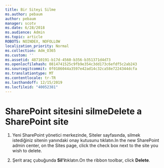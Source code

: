 ```yaml
---
title: Bir Siteyi Silme
ms.author: pebaum
author: pebaum
manager: scotv
ms.date: 6/28/2018
ms.audience: Admin
ms.topic: article
ROBOTS: NOINDEX, NOFOLLOW
localization_priority: Normal
ms.collection: Adm_O365
ms.custom: ''
ms.assetid: 48710191-b17d-4560-b356-b351371d4d73
ms.openlocfilehash: 0814741525c9fb9e354c3dd173c6efdf5c2ab243
ms.sourcegitcommit: 0f0186044a3597e42ad14c32ca58e7224344dcfa
ms.translationtype: MT
ms.contentlocale: tr-TR
ms.lasthandoff: 12/15/2019
ms.locfileid: "40052381"
---
```

# <a name="delete-a-sharepoint-site"></a><span data-ttu-id="2239e-102">SharePoint sitesini silme</span><span class="sxs-lookup"><span data-stu-id="2239e-102">Delete a SharePoint site</span></span>

1. <span data-ttu-id="2239e-103">Yeni SharePoint yönetici merkezinde, Siteler sayfasında, silmek istediğiniz sitenin yanındaki onay kutusunu tıklatın.</span><span class="sxs-lookup"><span data-stu-id="2239e-103">In the new  SharePoint admin center, on the Sites page, click the check box next to the site you wish to delete.</span></span>
    
2. <span data-ttu-id="2239e-104">Şerit araç çubuğunda **Sil'i**tıklatın.</span><span class="sxs-lookup"><span data-stu-id="2239e-104">On the ribbon toolbar, click **Delete**.</span></span>
    

